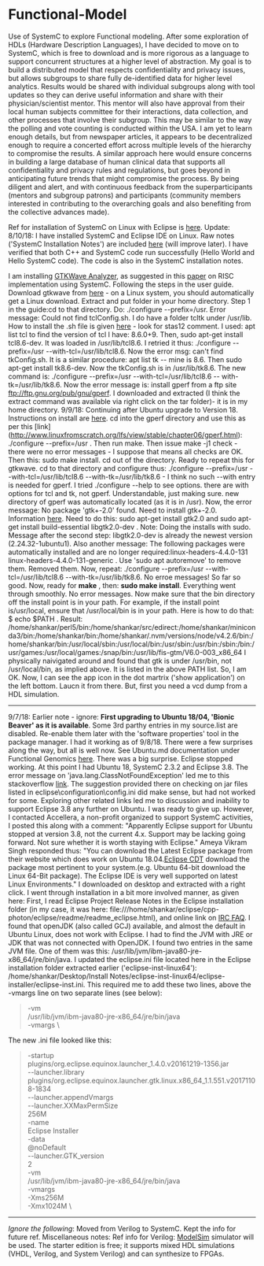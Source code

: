# Functional-Model
Use of SystemC to explore Functional modeling.
After some exploration of HDLs (Hardware Description Languages), I have decided to move on to SystemC, which is free to download and is more rigorous as a language to support concurrent structures at a higher level of abstraction. My goal is to build a distributed model that respects confidentiality and privacy issues, but allows subgroups to share fully de-identified data for higher level analytics. Results would be shared with individual subgroups along with tool updates so they can derive useful information and share with their physician/scientist mentor. This mentor will also have approval from their local human subjects committee for their interactions, data collection, and other processes that involve their subgroup. This may be similar to the way the polling and vote counting is conducted within the USA. I am yet to learn enough details, but from newspaper articles, it appears to  be decentralized enough to require a concerted effort across multiple levels of the hierarchy to compromise the results. A similar approach here would ensure concerns in building a large database of human clinical data that supports all confidentiality and privacy rules and regulations, but goes beyond in anticipating future trends that might compromise the process. By being diligent and alert, and with continuous feedback from the superparticipants (mentors and subgroup patrons) and participants (community members interested in contributing to the overarching goals and also benefiting from the collective advances made). 

Ref for installation of SystemC on Linux with Eclipse is [here](http://euinovation.blogspot.com/2016/02/systemc-development-of-eclipse-on-linux.html).
Update: 8/10/18: I have installed SystemC and Eclipse IDE on Linux. Raw notes ('SystemC Installation Notes') are included [here](https://github.com/shankar4/Functional-Model/blob/master/SystemC%20Installation%20Notes) (will improve later). I have verified that both C++ and SystemC code run successfully (Hello World and Hello SystemC code). The code is also in the SystemC installation notes. 

I am installing [GTKWave Analyzer](http://gtkwave.sourceforge.net/gtkwave.pdf), as suggested in this [paper](http://www.ijcst.com/vol24/2/mitesh.pdf) on RISC implementation using SystemC. Following the steps in the user guide. Download gtkwave from [here](https://sourceforge.net/projects/gtkwave/) - on a Linux system, you should automatically get a Linux download. Extract and put folder in your home directory. Step 1 in the guide:cd to that directory. Do:  ./configure --prefix=/usr. Error message: Could not find tclConfig.sh. I do have a folder tcltk under /usr/lib. How to install the .sh file is given [here](https://www.linuxquestions.org/questions/linux-newbie-8/where-can-i-find-tclconfig-sh-207239/) - look for stas12 comment. I used: apt list tcl to find the version of tcl I have: 8.6.0+9. Then, sudo apt-get install tcl8.6-dev. It was loaded in /usr/lib/tcl8.6. I retried it thus: ./configure --prefix=/usr --with-tcl=/usr/lib/tcl8.6. Now the error msg:  can't find tkConfig.sh. It is a similar procedure: apt list tk -- mine is 8.6. Then sudo apt-get install tk8.6-dev. Now the tkConfig.sh is in /usr/lib/tk8.6. The new command is: ./configure --prefix=/usr --with-tcl=/usr/lib/tcl8.6 -- with-tk=/usr/lib/tk8.6. Now the error message is: install gperf from a ftp site  ftp://ftp.gnu.org/pub/gnu/gperf. I downloaded and extracted (I think the extract command was available via right click on the tar folder)- it is in my home directory. 9/9/18: Continuing after Ubuntu upgrade to Version 18. Instructions on install are [here](http://www.linuxfromscratch.org/blfs/view/7.5/general/gperf.html). cd into the gperf directory and use this as per this [link] (http://www.linuxfromscratch.org/lfs/view/stable/chapter06/gperf.html): ./configure --prefix=/usr . Then run make. Then issue make -j1 check - there were no error messages - I suppose that means all checks are OK. Then this: sudo make install. cd out of the directory. Ready to repeat this for gtkwave. cd to that directory and configure thus: ./configure --prefix=/usr --with-tcl=/usr/lib/tcl8.6 --with-tk=/usr/lib/tk8.6 - I think no such --with entry is needed for gperf. I tried ./configure --help to see options. there are with options for tcl and tk, not gperf. Understandable, just making sure. new directory of gperf was automatically located (as it is in /usr). Now, the error message: No package 'gtk+-2.0' found. Need to install gtk+-2.0. Information [here](https://askubuntu.com/questions/765526/how-to-install-gtk2-0). Need to do this: sudo apt-get install gtk2.0 and sudo apt-get install build-essential libgtk2.0-dev . Note: Doing the installs with sudo. Message after the second step: libgtk2.0-dev is already the newest version (2.24.32-1ubuntu1). Also another message: The following packages were automatically installed and are no longer required:linux-headers-4.4.0-131 linux-headers-4.4.0-131-generic .  Use 'sudo apt autoremove' to remove them. Removed them. Now, repeat: ./configure --prefix=/usr --with-tcl=/usr/lib/tcl8.6 --with-tk=/usr/lib/tk8.6. No erroe messages! So far so good. Now, ready for **make** , then: **sudo make install**.  Everything went through smoothly. No error messages. Now make sure that the bin directory off the install point is in your path. For example, if the install point is/usr/local, ensure that /usr/local/bin is in your path. Here is how to do that: $ echo $PATH . Result: 
/home/shankar/perl5/bin:/home/shankar/src/edirect:/home/shankar/miniconda3/bin:/home/shankar/bin:/home/shankar/.nvm/versions/node/v4.2.6/bin:/home/shankar/bin:/usr/local/sbin:/usr/local/bin:/usr/sbin:/usr/bin:/sbin:/bin:/usr/games:/usr/local/games:/snap/bin:/usr/lib/fis-gtm/V6.0-003_x86_64
I physically naivigated around and found that gtk is under /usr/bin, not /usr/local/bin, as implied above.  It is listed in the above PATH list. So, I am OK. Now, I can see the app icon in the dot martrix ('show application') on the left bottom. Laucn it from there. But, first you need a vcd dump from a HDL simulation. 

------------------------------------------------------------------------------------------------------------
9/7/18: Earlier note - ignore: **First upgrading to Ubuntu 18/04, 'Bionic Beaver' as it is available**. Some 3rd parthy entries in my source.list are disabled. Re-enable them later with the 'software properties' tool in the package manager. I had it working as of 9/8/18. There were a few surprises along the way, but all is well now. See Ubuntu.md documentation under Functional Genomics [here](https://github.com/shankar4/Functional-Genomics/blob/master/Tools/Ubuntu.md). There was a big surprise. Eclipse stopped working. At this point I had Ubuntu 18, SystemC 2.3.2 and Eclipse 3.8. The error message on 'java.lang.ClassNotFoundException' led me to this stackoverflow [link](https://stackoverflow.com/questions/3412617/java-lang-classnotfoundexception-org-eclipse-core-runtime-adaptor-eclipsestarte). The suggestion provided there on checking on  jar files listed in eclipse\configuration\config.ini did make sense, but had not worked for some. Exploring other related links led me to discussion and inability to support Eclipse 3.8 any further on Ubuntu. I was ready to give up. However, I contacted Accellera, a non-profit organized to support SystemC activities, I posted this along with a comment: "Apparently Eclipse support for Ubuntu stopped at version 3.8, not the current 4.x. Support may be lacking going forward. Not sure whether it is worth staying with Eclipse." Ameya Vikram Singh responded thus: "You can download the Latest Eclipse package from their website which does work on Ubuntu 18.04.[Eclipse CDT](http://www.eclipse.org/downloads/packages/release/photon/r/eclipse-ide-cc-developers) download the package most pertinent to your system.(e.g. Ubuntu 64-bit download the Linux 64-Bit package). The Eclipse IDE is very well supported on latest Linux Environments." I downloaded on desktop and extracted with a right click. I went through installation in a bit more involved manner, as given here: First, I read Eclipse Project Release Notes in the Eclipse installation folder (in my case, it was here: file:///home/shankar/eclipse/cpp-photon/eclipse/readme/readme_eclipse.html),  and online link on [IRC FAQ](http://wiki.eclipse.org/IRC_FAQ#I_just_installed_Eclipse_on_Linux.2C_but_it_does_not_start._What_is_the_problem.3F). I found that openJDK (also called GCJ) available, and almost the default in Ubuntu Linux, does not work with Eclipse. I had to find the JVM with JRE or JDK that was not connected with OpenJDK. I found two entries in the same JVM file. One of them was this: /usr/lib/jvm/ibm-java80-jre-x86_64/jre/bin/java. I updated the eclipse.ini file located here in the Eclipse installation folder extracted earlier ('eclipse-inst-linux64'):  /home/shankar/Desktop/Install Notes/eclipse-inst-linux64/eclipse-installer/eclipse-inst.ini. This required me to add these two lines, above  the -vmargs line  on two separate lines (see below): 
>-vm \
/usr/lib/jvm/ibm-java80-jre-x86_64/jre/bin/java \
-vmargs \

The new .ini file looked like this:
>-startup \
plugins/org.eclipse.equinox.launcher_1.4.0.v20161219-1356.jar \
--launcher.library \
plugins/org.eclipse.equinox.launcher.gtk.linux.x86_64_1.1.551.v20171108-1834 \
--launcher.appendVmargs \
--launcher.XXMaxPermSize \
256M \
-name \
Eclipse Installer \
-data \
@noDefault \
--launcher.GTK_version \
2 \
-vm \
/usr/lib/jvm/ibm-java80-jre-x86_64/jre/bin/java \
-vmargs \
-Xms256M \
-Xmx1024M \



------------------------------------------------------------------------------------------------------
*Ignore the following*: Moved from Verilog to SystemC. Kept the info for future ref. 
Miscellaneous notes:
Ref info for Verilog: [ModelSim](https://www.altera.com/products/design-software/model---simulation/modelsim-altera-software.html) simulator will be used. The starter edition is free; it supports mixed HDL simulations (VHDL, Verilog, and System Verilog) and can synthesize to FPGAs. 
